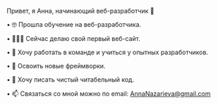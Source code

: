 Привет, я Анна, начинающий веб-разработчик 👋

• 🤓 Прошла обучение на веб-разработчика.

• 👩🏼‍💻 Сейчас делаю свой первый веб-сайт.

• 🔞 Хочу работать в команде и учиться у опытных разработчиков.

• 🎯 Освоить новые фреймворки.

• 📝 Хочу писать чистый читабельный код.

• 📫 Связаться со мной можно по email: AnnaNazarieva@gmail.com
